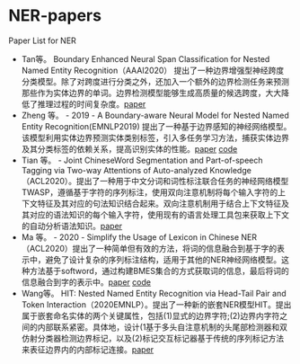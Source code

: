 # NER-papers
Paper List for NER
- Tan等。 Boundary Enhanced Neural Span Classification for Nested Named Entity Recognition（AAAI2020） 提出了一种边界增强型神经跨度分类模型。除了对跨度进行分类之外，还加入一个额外的边界检测任务来预测那些作为实体边界的单词。边界检测模型能够生成高质量的候选跨度，大大降低了推理过程的时间复杂度。[paper](http://www.researchgate.net/publication/342542944_Boundary_Enhanced_Neural_Span_Classification_for_Nested_Named_Entity_Recognition)
- Zheng 等。 - 2019 - A Boundary-aware Neural Model for Nested Named Entity Recognition(EMNLP2019)  提出了一种基于边界感知的神经网络模型。该模型利用实体边界预测实体类别标签，引入多任务学习方法，捕获实体边界及其分类标签的依赖关系，提高识别实体的性能。[paper](https://www.aclweb.org/anthology/D19-1034/) [code](https://github.com/thecharm/boundary-aware-nested-ner)
- Tian 等。 - Joint ChineseWord Segmentation and Part-of-speech Tagging via Two-way Attentions of Auto-analyzed Knowledge（ACL2020）。提出了一种用于中文分词和词性标注联合任务的神经网络模型TWASP，遵循基于字符的序列标注，使用双向注意机制将每个输入字符的上下文特征及其对应的句法知识结合起来。双向注意机制用于结合上下文特征及其对应的语法知识的每个输入字符，使用现有的语言处理工具包来获取上下文的自动分析语法知识。[paper](https://www.aclweb.org/anthology/2020.acl-main.735/)
- Ma 等。 - 2020 - Simplify the Usage of Lexicon in Chinese NER（ACL2020）提出了一种简单但有效的方法，将词的信息融合到基于字的表示中，避免了设计复杂的序列标注结构，适用于其他的NER神经网络模型。这种方法基于softword，通过构建BMES集合的方式获取词的信息，最后将词的信息融合到字的表示中。[paper](https://www.researchgate.net/publication/335233357_Simplify_the_Usage_of_Lexicon_in_Chinese_NER) [code](https://github.com/v-mipeng/LexiconAugmentedNER)
- Wang等。 HIT: Nested Named Entity Recognition via Head-Tail Pair and Token Interaction（2020EMNLP）。提出了一种新的嵌套NER模型HIT。提出属于嵌套命名实体的两个关键属性，包括(1)显式的边界字符;(2)边界内字符之间的内部联系紧密。具体地，设计(1基于多头自注意机制的头尾部检测器和双仿射分类器检测边界标记，以及(2)标记交互标记器基于传统的序列标记方法来表征边界内的内部标记连接。[paper](https://www.researchgate.net/publication/347234290_HIT_Nested_Named_Entity_Recognition_via_Head-Tail_Pair_and_Token_Interaction)
